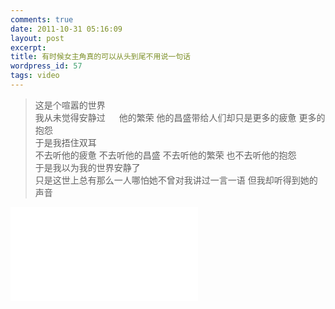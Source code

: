 ```yaml
---
comments: true
date: 2011-10-31 05:16:09
layout: post
excerpt: 
title: 有时候女主角真的可以从头到尾不用说一句话
wordpress_id: 57
tags: video
---
```



>这是个喧嚣的世界  
>我从未觉得安静过  　
>他的繁荣 他的昌盛带给人们却只是更多的疲惫 更多的抱怨  
>于是我捂住双耳　  
>不去听他的疲惫 不去听他的昌盛 不去听他的繁荣 也不去听他的抱怨　  
>于是我以为我的世界安静了　  
>只是这世上总有那么一人哪怕她不曾对我讲过一言一语 但我却听得到她的声音   

<iframe src="//player.bilibili.com/player.html?aid=369832&cid=566560&page=1" scrolling="no" border="0" frameborder="no" framespacing="0" allowfullscreen="true"> </iframe>


